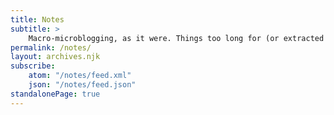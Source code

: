 ```yaml
---
title: Notes
subtitle: >
    Macro-microblogging, as it were. Things too long for (or extracted from threads on) traditional “micro-blog” social media.
permalink: /notes/
layout: archives.njk
subscribe:
    atom: "/notes/feed.xml"
    json: "/notes/feed.json"
standalonePage: true
---
```


